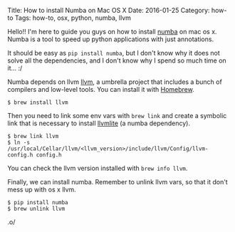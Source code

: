 Title: How to install Numba on Mac OS X
Date: 2016-01-25
Category: how-to
Tags: how-to, osx, python, numba, llvm

Hello!! I'm here to guide you guys on how to install [numba](http://numba.pydata.org/) on mac os x. Numba is a tool to speed up python applications with just annotations.

It should be easy as `pip install numba`, but I don't know why it does not solve all the dependencies, and I don't know why I spend so much time on it... :/

Numba depends on llvm [llvm](http://llvm.org/), a umbrella project that includes a bunch of compilers and low-level tools. You can install it with [Homebrew](http://brew.sh/).
```
$ brew install llvm
```

Then you need to link some env vars with `brew link` and create a symbolic link that is necessary to install [llvmlite](http://llvmlite.readthedocs.org/en/latest/) (a numba dependency).
```
$ brew link llvm
$ ln -s /usr/local/Cellar/llvm/<llvm_version>/include/llvm/Config/llvm-config.h config.h
```

You can check the llvm version installed with `brew info llvm`.

Finally, we can install numba. Remember to unlink llvm vars, so that it don't mess up with os x llvm.
```
$ pip install numba
$ brew unlink llvm
```

.o/

